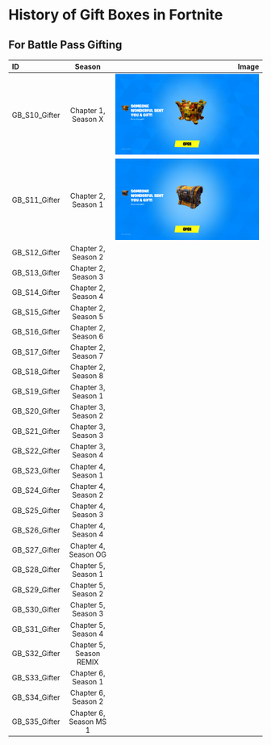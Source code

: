 # History of Gift Boxes in Fortnite

## For Battle Pass Gifting

| ID            | Season                  | Image |
| :------------ | :---------------------: | ----: |
| GB_S10_Gifter | Chapter 1, Season X     | ![](images/bp/C1SX.png) |
| GB_S11_Gifter | Chapter 2, Season 1     | ![](images/bp/C2S1.png) |
| GB_S12_Gifter | Chapter 2, Season 2     |       |
| GB_S13_Gifter | Chapter 2, Season 3     |       |
| GB_S14_Gifter | Chapter 2, Season 4     |       |
| GB_S15_Gifter | Chapter 2, Season 5     |       |
| GB_S16_Gifter | Chapter 2, Season 6     |       |
| GB_S17_Gifter | Chapter 2, Season 7     |       |
| GB_S18_Gifter | Chapter 2, Season 8     |       |
| GB_S19_Gifter | Chapter 3, Season 1     |       |
| GB_S20_Gifter | Chapter 3, Season 2     |       |
| GB_S21_Gifter | Chapter 3, Season 3     |       |
| GB_S22_Gifter | Chapter 3, Season 4     |       |
| GB_S23_Gifter | Chapter 4, Season 1     |       |
| GB_S24_Gifter | Chapter 4, Season 2     |       |
| GB_S25_Gifter | Chapter 4, Season 3     |       |
| GB_S26_Gifter | Chapter 4, Season 4     |       |
| GB_S27_Gifter | Chapter 4, Season OG    |       |
| GB_S28_Gifter | Chapter 5, Season 1     |       |
| GB_S29_Gifter | Chapter 5, Season 2     |       |
| GB_S30_Gifter | Chapter 5, Season 3     |       |
| GB_S31_Gifter | Chapter 5, Season 4     |       |
| GB_S32_Gifter | Chapter 5, Season REMIX |       |
| GB_S33_Gifter | Chapter 6, Season 1     |       |
| GB_S34_Gifter | Chapter 6, Season 2     |       |
| GB_S35_Gifter | Chapter 6, Season MS 1  |       |
